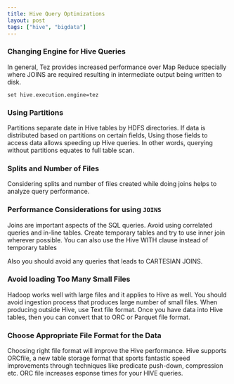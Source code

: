```yaml
---
title: Hive Query Optimizations
layout: post
tags: ["hive", "bigdata"]
---
```


### Changing Engine for Hive Queries

In general, Tez provides increased performance over Map Reduce specially where JOINS are required resulting in intermediate output being written to disk.

```
set hive.execution.engine=tez
```

### Using Partitions

Partitions separate date in Hive tables by HDFS directories. If data is distributed based on partitions on certain fields, Using those fields to access data allows speeding up Hive queries. In other words, querying without partitions equates to full table scan.

### Splits and Number of Files

Considering splits and number of files created while doing joins helps to analyze query performance.

### Performance Considerations for using `JOINS`

Joins are important aspects of the SQL queries. Avoid using correlated queries and in-line tables. Create temporary tables and try to use inner join wherever possible. You can also use the Hive WITH clause instead of temporary tables

Also you should avoid any queries that leads to CARTESIAN JOINS.

### Avoid loading Too Many Small Files

Hadoop works well with large files and it applies to Hive as well. You should avoid ingestion process that produces large number of small files. When producing outside Hive, use Text file format. Once you have data into Hive tables, then you can convert that to ORC or Parquet file format.

### Choose Appropriate File Format for the Data

Choosing right file format will improve the Hive performance. Hive supports ORCfile, a new table storage format that sports fantastic speed improvements through techniques like predicate push-down, compression etc. ORC file increases esponse times for your HIVE queries.